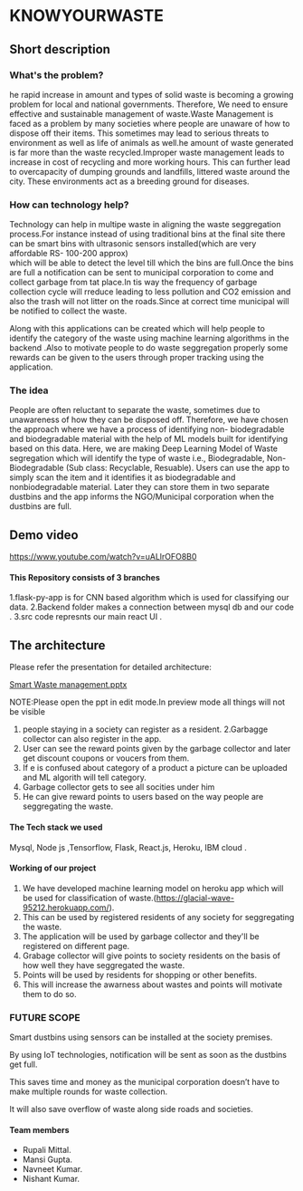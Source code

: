 # KNOWYOURWASTE

## Short description

### What's the problem?

he rapid increase in amount and types of solid waste is becoming a growing problem for local and national governments. Therefore, We need to ensure effective and sustainable management of waste.Waste Management is faced as a problem by many societies where people are unaware of how to dispose off their items. This sometimes may lead to serious threats to environment as well as life of animals as well.he amount of waste generated is far more than the waste recycled.Improper waste management leads to increase in cost of recycling and more working hours.
This can further lead to overcapacity of dumping grounds and landfills, littered waste around the city. 
These environments act as a breeding ground for diseases.

### How can technology help?

Technology can help in multipe waste in aligning the waste seggregation process.For instance instead of using traditional bins at the final site there can be smart bins with ultrasonic sensors installed(which are very affordable RS- 100-200 approx)  
which will be able to detect the level till which the bins are full.Once the bins are full a notification can be sent to municipal corporation to come and collect garbage from tat place.In tis way the frequency of garbage collection cycle will rreduce leading to less pollution and CO2 emission and also the trash will not litter on the roads.Since at correct time municipal will be notified to collect the waste.

Along with this applications can be created which will help people to identify the category of the waste using machine learning algorithms in the backend .Also to motivate people to do waste seggregation properly some rewards can be given to the users through proper tracking using the application.


### The idea

People are often reluctant to separate the waste, sometimes due to unawareness of how they can be disposed off.
Therefore, we have chosen the approach where we have a process of identifying non- biodegradable and biodegradable material with the help of ML models built for identifying based on this data. 
Here, we are making Deep Learning Model of Waste segregation which will identify the type of waste i.e., Biodegradable, Non-Biodegradable (Sub class: Recyclable, Resuable).
Users can use the app to simply scan the item and it identifies it as biodegradable and nonbiodegradable material. 
Later they can store them in two separate dustbins and the app informs the NGO/Municipal corporation when the dustbins are full. 


## Demo video

https://www.youtube.com/watch?v=uALlrOFO8B0


#### This Repository consists of 3 branches 

1.flask-py-app is for CNN based algorithm which is used for classifying our data.
2.Backend folder makes a connection between mysql db and our code .
3.src code represnts our main react UI .

## The architecture

Please refer the presentation for detailed architecture:


[Smart Waste management.pptx](https://github.com/Navneetkum/Wit-hackathon-knowyourwaste/files/6679030/Smart.Waste.management.pptx)

NOTE:Please open the ppt in edit mode.In preview mode all things will not be visible 

1. people staying in a society can register as a resident.
2.Garbagge collector can also register in the app.
3. User can see the reward points given by the garbage collector and later get discount coupons or voucers from them.
4. If e is confused about category of a product a picture can be uploaded and ML algorith will tell category.
3. Garbage collector gets to see all socities under him
4. He can give reward points to users based on the way people are seggregating the waste.

    
#### The Tech stack we used
Mysql, Node js ,Tensorflow, Flask, React.js, Heroku, IBM cloud .

#### Working of our project

1. We have developed machine learning model on heroku app which will be used for classification of waste.(https://glacial-wave-95212.herokuapp.com/).
2. This can be used by registered residents of any society for seggregating the waste.
3. The application will be used by garbage collector and they'll be registered on different page.
4. Grabage collector will give points to society residents on the basis of how well they have seggregated the waste.
5. Points will be used by residents for shopping or other benefits.
6. This will increase the awarness about wastes and points will motivate them to do so.

### FUTURE SCOPE

Smart dustbins using sensors can be installed at the society premises. 

By using IoT technologies, notification will be sent as soon as the dustbins get full.

This saves time and money as the municipal corporation doesn’t have to make multiple rounds for waste collection.

It will also save overflow of waste along side roads and societies. 


#### Team members 

- Rupali Mittal.      
- Mansi Gupta.
- Navneet Kumar.
- Nishant Kumar. 
 


